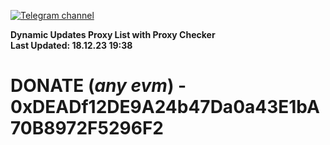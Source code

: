[![Telegram channel](https://img.shields.io/endpoint?url=https://runkit.io/damiankrawczyk/telegram-badge/branches/master?url=https://t.me/n4z4v0d)](https://t.me/n4z4v0d) 

**Dynamic Updates Proxy List with Proxy Checker**  
**Last Updated: 18.12.23 19:38**

# DONATE (_any evm_) - 0xDEADf12DE9A24b47Da0a43E1bA70B8972F5296F2
